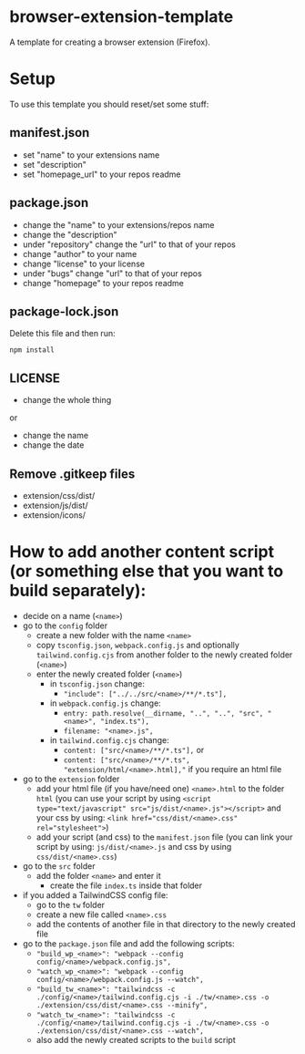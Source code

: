 # browser-extension-template

A template for creating a browser extension (Firefox).

# Setup

To use this template you should reset/set some stuff:

## manifest.json

- set "name" to your extensions name
- set "description"
- set "homepage_url" to your repos readme

## package.json

- change the "name" to your extensions/repos name
- change the "description"
- under "repository" change the "url" to that of your repos
- change "author" to your name
- change "license" to your license
- under "bugs" change "url" to that of your repos
- change "homepage" to your repos readme

## package-lock.json

Delete this file and then run:

```shell
npm install
```

## LICENSE

- change the whole thing

or

- change the name
- change the date

## Remove .gitkeep files

- extension/css/dist/
- extension/js/dist/
- extension/icons/

# How to add another content script (or something else that you want to build separately):

- decide on a name (```<name>```)
- go to the ```config``` folder
    - create a new folder with the name ```<name>```
    - copy ```tsconfig.json```, ```webpack.config.js``` and optionally ```tailwind.config.cjs``` from another folder to the newly created folder (```<name>```)
    - enter the newly created folder (```<name>```)
        - in ```tsconfig.json``` change:
            - ```"include": ["../../src/<name>/**/*.ts"],```
        - in ```webpack.config.js``` change:
            - ```entry: path.resolve(__dirname, "..", "..", "src", "<name>", "index.ts"),```
            - ```filename: "<name>.js",```
        - in ```tailwind.config.cjs``` change:
            - ```content: ["src/<name>/**/*.ts"],``` or
            - ```content: ["src/<name>/**/*.ts", "extension/html/<name>.html],"``` if you require an html file
- go to the ```extension``` folder
    - add your html file (if you have/need one) ```<name>.html``` to the folder ```html``` (you can use your script by using ```<script type="text/javascript" src="js/dist/<name>.js"></script>``` and your css by using: ```<link href="css/dist/<name>.css" rel="stylesheet">```)
    - add your script (and css) to the ```manifest.json``` file (you can link your script by using: ```js/dist/<name>.js``` and css by using ```css/dist/<name>.css```)
- go to the ```src``` folder
    - add the folder ```<name>``` and enter it
        - create the file ```index.ts``` inside that folder
- if you added a TailwindCSS config file:
    - go to the ```tw``` folder
    - create a new file called ```<name>.css```
    - add the contents of another file in that directory to the newly created file
- go to the ```package.json``` file and add the following scripts:
    - ```"build_wp_<name>": "webpack --config config/<name>/webpack.config.js",```
    - ```"watch_wp_<name>": "webpack --config config/<name>/webpack.config.js --watch",```
    - ```"build_tw_<name>": "tailwindcss -c ./config/<name>/tailwind.config.cjs -i ./tw/<name>.css -o ./extension/css/dist/<name>.css --minify",```
    - ```"watch_tw_<name>": "tailwindcss -c ./config/<name>/tailwind.config.cjs -i ./tw/<name>.css -o ./extension/css/dist/<name>.css --watch",```
    - also add the newly created scripts to the ```build``` script
